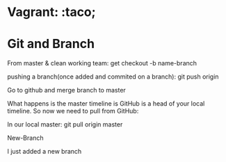 # Vagrant: :taco;


# Git and Branch
From master & clean working team:
  get checkout -b name-branch

pushing a branch(once added and commited on a branch):
  git push origin<branch-name>

Go to github and merge branch to master

What happens is the master timeline is GitHub is a head of your local timeline. So now we need to pull from GitHub:

In our local master:
  git pull origin master


New-Branch

I just added a new branch
